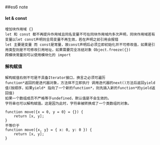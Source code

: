 ##es6 note

#### let & const

	增加块作用域 {}
	let 和 const 都不再提升作用域且同名变量不可在同块作用域内多次声明，同块作用域若有变量以let const声明则全局变量不再生效，若在声明之前引用会报错
	let 主要是变量 而 const是常量，故const声明后必须立即初始化并不可修改值，如果是引用类型则是不可修改引用地址，如果需要完全冻结对象 Object.freeze({})
	跨模块常量则可以使用模块化的 import
	
#### 解构赋值

	解构赋值右侧不可是不具备Iterator接口，换言之必须可遍历
	function*返回的是迭代器对象，方法体不立即执行 调用迭代器的next()方法后返回yield值(按顺序，如果yield* 指向了一个新的function*，则先插入新的function*的yield返回值)
	如果一个数组成员不严格等于undefined，默认值是不会生效的。
	字符串也可以解构赋值。这是因为此时，字符串被转换成了一个类数组的对象。
	
	function move({x = 0, y = 0} = {}) {
  		return [x, y];
	}
	不等价于
	function move({x, y} = { x: 0, y: 0 }) {
  		return [x, y];
	}